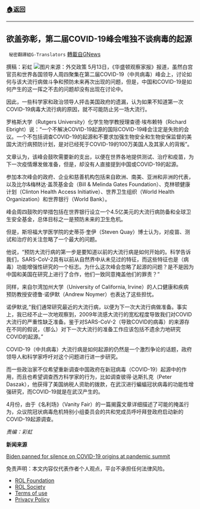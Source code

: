 ###  [:house:返回](README.md)
---


## 欲盖弥彰，第二届COVID-19峰会唯独不谈病毒的起源
` 秘密翻譯組G-Translators` [轉載自GNews](https://gnews.org/zh-hans/2526663/)

撰稿：彩虹
 ![](https://assets.gnews.org/wp-content/uploads/2022/05/Cropped-1622063424Wuhan-lab.jpg)图片来源：外交政策 
5月13日，《华盛顿观察家报》报道，虽然白宫官员和世界各国领导人周四聚集在第二届COVID-19（中共病毒）峰会上，讨论如何与该大流行病做斗争和预防未来再次出现的问题，但是，中国和COVID-19是如何产生的这一挥之不去的问题却没有出现在讨论中。
 
因此，一些科学家和政治领导人抨击美国政府的遗漏，认为如果不知道第一次COVID-19病毒大流行病的原因，就不可能防止另一场大流行。
 
罗格斯大学（Rutgers University）化学生物学教授理查德·埃布赖特（Richard Ebright）说：“一个不解决COVID-19起源的国际COVID-19峰会注定是失败的会议。一个不包括调查COVID-19的起源和不要求加强生物安全和生物安保监督的美国大流行病预防计划，是对已经死于COVID-19的100万美国人及其家人的背叛”。
 
文章认为，该峰会鼓吹需要新的支出，以便在世界各地提供测试、治疗和疫苗，为下一次疫情爆发做准备，但是，却没有人直接提到中国或COVID-19的起源。
 
参加本次峰会的政府、企业和慈善机构包括来自欧洲、南美、亚洲和非洲的代表，以及比尔&梅林达·盖茨基金会（Bill & Melinda Gates Foundation）、克林顿健康计划（Clinton Health Access Initiative）、世界卫生组织（World Health Organization）和世界银行（World Bank）。
 
峰会周四鼓吹的举措包括在世界银行设立一个4.5亿美元的大流行病防备和全球卫生安全基金，总体目标之一是预防未来的卫生危机。
 
但是，斯坦福大学医学院的史蒂芬·奎伊（Steven Quay）博士认为，对疫苗、测试和治疗的关注忽略了一个最大的问题。
 
他说，“预防大流行病的第一步是要知道以前的大流行病是如何开始的。科学告诉我们，SARS-CoV-2具有以前从自然界中从未见过的特征，而这些特征也是（病毒）功能增强性研究的一个标志。为什么这次峰会忽略了起源的问题？是不是因为中国和美国在研究上进行了合作，他们一致同意掩盖他们的罪责？”
 
同样，来自尔湾加州大学（University of California, Irvine）的人口健康和疾病预防教授安德鲁·诺伊默（Andrew Noymer）也表达了这些担忧。
 
诺伊默说,“我们通常研究最近的大流行病，以便为下一次大流行病做准备。事实上，我已经不止一次地观察到，2009年流感大流行的宽松程度导致我们对COVID大流行的严重性缺乏准备。鉴于对SARS-CoV-2（导致COVID的病毒）的来源存在不同的假说，（那么）对下一次大流行的准备工作应该包括不遗余力地研究COVID的起源。”
 
COVID-19（中共病毒）大流行病是如何起源的仍然是一个激烈争论的话题，政府领导人和科学家呼吁对这个问题进行进一步研究。
 
而一些政治家不仅希望重新调查中国政府在新冠病毒（COVID-19）起源中的作用，而且也希望调查西方科学家的行为，比如调查彼得·达斯扎克（Peter Daszak），他获得了美国纳税人资助的拨款，在武汉进行蝙蝠冠状病毒的功能性增强研究，而COVID-19就是在武汉产生的。
 
4月份，由于《名利场》（Vanity Fair）的一篇揭露文章详细描述了可能的掩盖行为，众议院冠状病毒危机特别小组委员会的共和党成员呼吁拜登政府启动新的COVID-19起源调查。
 
*责编：彩虹*
 
**新闻来源**
 
[Biden panned for silence on COVID-19 origins at pandemic summit](https://www.washingtonexaminer.com/news/white-house/biden-panned-for-silence-on-covid-19-origins-at-pandemic-summit)

免责声明：本文内容仅代表作者个人观点，平台不承担任何法律风险。
  
- [ROL Foundation](https://rolfoundation.org/)
- [ROL Society](https://rolsociety.org/)
- [Terms of use](https://gnews.org/terms-of-use-3/)
- [Privacy Policy](https://gnews.org/privacy-policy/)
